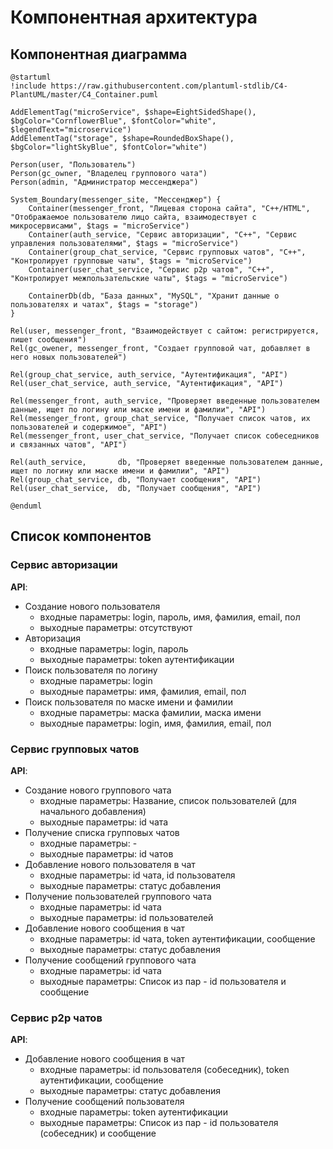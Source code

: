 # Компонентная архитектура
## Компонентная диаграмма
```plantuml
@startuml
!include https://raw.githubusercontent.com/plantuml-stdlib/C4-PlantUML/master/C4_Container.puml

AddElementTag("microService", $shape=EightSidedShape(), $bgColor="CornflowerBlue", $fontColor="white", $legendText="microservice")
AddElementTag("storage", $shape=RoundedBoxShape(), $bgColor="lightSkyBlue", $fontColor="white")

Person(user, "Пользователь")
Person(gc_owner, "Владелец группового чата")
Person(admin, "Администратор мессенджера")

System_Boundary(messenger_site, "Мессенджер") {
    Container(messenger_front, "Лицевая сторона сайта", "C++/HTML", "Отображаемое пользователю лицо сайта, взаимодествует с микросервисами", $tags = "microService")
    Container(auth_service, "Сервис авторизации", "C++", "Сервис управления пользователями", $tags = "microService")
    Container(group_chat_service, "Сервис групповых чатов", "C++", "Контролирует групповые чаты", $tags = "microService")
    Container(user_chat_service, "Сервис p2p чатов", "C++", "Контролирует межпользательские чаты", $tags = "microService")

    ContainerDb(db, "База данных", "MySQL", "Хранит данные о пользователях и чатах", $tags = "storage")
}

Rel(user, messenger_front, "Взаимодействует с сайтом: регистрируется, пишет сообщения")
Rel(gc_owener, messenger_front, "Создает групповой чат, добавляет в него новых пользователей")

Rel(group_chat_service, auth_service, "Аутентификация", "API")
Rel(user_chat_service, auth_service, "Аутентификация", "API")

Rel(messenger_front, auth_service, "Проверяет введенные пользователем данные, ищет по логину или маске имени и фамилии", "API")
Rel(messenger_front, group_chat_service, "Получает список чатов, их пользователей и содержимое", "API")
Rel(messenger_front, user_chat_service, "Получает список собеседников и связанных чатов", "API")

Rel(auth_service,       db, "Проверяет введенные пользователем данные, ищет по логину или маске имени и фамилии", "API")
Rel(group_chat_service, db, "Получает сообщения", "API")
Rel(user_chat_service,  db, "Получает сообщения", "API")

@enduml
```

## Список компонентов

### Сервис авторизации
**API**:
* Создание нового пользователя
    * входные параметры: login, пароль, имя, фамилия, email, пол
    * выходные параметры: отсутствуют
* Авторизация
    * входные параметры: login, пароль
    * выходные параметры: token аутентификации
* Поиск пользователя по логину
    * входные параметры:  login
    * выходные параметры: имя, фамилия, email, пол
* Поиск пользователя по маске имени и фамилии
    * входные параметры: маска фамилии, маска имени
    * выходные параметры: login, имя, фамилия, email, пол

### Сервис групповых чатов
**API**:
* Создание нового группового чата
    * входные параметры: Название, список пользователей (для начального добавления)
    * выходные параметры: id чата 
* Получение списка групповых чатов
    * входные параметры: -
    * выходные параметры: id чатов
* Добавление нового пользователя в чат
    * входные параметры:  id чата, id пользователя
    * выходные параметры: статус добавления
* Получение пользователей группового чата
    * входные параметры:  id чата
    * выходные параметры: id пользователей
* Добавление нового сообщения в чат
    * входные параметры:  id чата, token аутентификации, сообщение
    * выходные параметры: статус добавления
* Получение сообщений группового чата
    * входные параметры:  id чата
    * выходные параметры: Список из пар - id пользователя и сообщение

### Сервис p2p чатов
**API**:
* Добавление нового сообщения в чат
    * входные параметры:  id пользователя (собеседник), token аутентификации, сообщение
    * выходные параметры: статус добавления
* Получение сообщений пользователя
    * входные параметры:  token аутентификации
    * выходные параметры: Список из пар - id пользователя (собеседник) и сообщение
